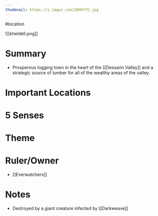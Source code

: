 ```yaml
---
thumbnail: https://i.imgur.com/28Hhf7C.jpg
---
```

#location

![[kheldell.png]]
# Summary
- Prosperous logging town in the heart of the [[Dessarin Valley]] and a strategic source of lumber for all of the wealthy areas of the valley.

# Important Locations
# 5 Senses
# Theme
# Ruler/Owner
- [[Everwatchers]]
# Notes
- Destroyed by a giant creature infected by [[Darkweave]]
